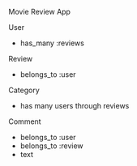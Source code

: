 Movie Review App

User
- has_many :reviews


Review
- belongs_to :user

Category
- has many users through reviews

Comment
- belongs_to :user
- belongs_to :review
- text
